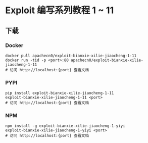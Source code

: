 # Exploit 编写系列教程 1 ~ 11

## 下载

### Docker

```
docker pull apachecn0/exploit-bianxie-xilie-jiaocheng-1-11
docker run -tid -p <port>:80 apachecn0/exploit-bianxie-xilie-jiaocheng-1-11
# 访问 http://localhost:{port} 查看文档
```

### PYPI

```
pip install exploit-bianxie-xilie-jiaocheng-1-11
exploit-bianxie-xilie-jiaocheng-1-11 <port>
# 访问 http://localhost:{port} 查看文档
```

### NPM

```
npm install -g exploit-bianxie-xilie-jiaocheng-1-yiyi
exploit-bianxie-xilie-jiaocheng-1-yiyi <port>
# 访问 http://localhost:{port} 查看文档
```